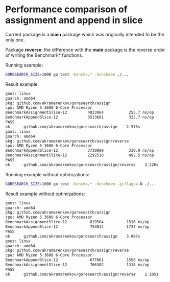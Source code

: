 # Performance comparison of assignment and append in slice

Current package is a **main** package which was originally intended to be the only one.

Package **reverse**: the difference with the **main** package is the reverse order of writing the Benchmark* functions.

Running example:

```bash
GORESEARCH_SIZE=1000 go test -bench=.* -benchmem ./...
```

Result example:

```bash
goos: linux
goarch: amd64
pkg: github.com/akramarenkov/goresearch/assign
cpu: AMD Ryzen 5 3600 6-Core Processor              
BenchmarkAssignmentSlice-12         4833964           255.7 ns/op           0 B/op           0 allocs/op
BenchmarkAppendSlice-12             3513681           322.7 ns/op           0 B/op           0 allocs/op
PASS
ok      github.com/akramarenkov/goresearch/assign    2.976s
goos: linux
goarch: amd64
pkg: github.com/akramarenkov/goresearch/assign/reverse
cpu: AMD Ryzen 5 3600 6-Core Processor              
BenchmarkAppendSlice-12             3730080           330.9 ns/op           0 B/op           0 allocs/op
BenchmarkAssignmentSlice-12         2292518           492.5 ns/op           0 B/op           0 allocs/op
PASS
ok      github.com/akramarenkov/goresearch/assign/reverse    3.226s
```

Running example without optimizations:

```bash
GORESEARCH_SIZE=1000 go test -bench=.* -benchmem -gcflags=-N ./...
```

Result example without optimizations:

```bash
goos: linux
goarch: amd64
pkg: github.com/akramarenkov/goresearch/assign
cpu: AMD Ryzen 5 3600 6-Core Processor              
BenchmarkAssignmentSlice-12          819504          1516 ns/op           0 B/op           0 allocs/op
BenchmarkAppendSlice-12              754014          1737 ns/op           0 B/op           0 allocs/op
PASS
ok      github.com/akramarenkov/goresearch/assign    3.807s
goos: linux
goarch: amd64
pkg: github.com/akramarenkov/goresearch/assign/reverse
cpu: AMD Ryzen 5 3600 6-Core Processor              
BenchmarkAppendSlice-12              677061          1558 ns/op           0 B/op           0 allocs/op
BenchmarkAssignmentSlice-12          766302          1318 ns/op           0 B/op           0 allocs/op
PASS
ok      github.com/akramarenkov/goresearch/assign/reverse    2.105s
```
